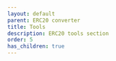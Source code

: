 ```yaml
---
layout: default
parent: ERC20 converter 
title: Tools
description: ERC20 tools section
order: 5
has_children: true
---
```

